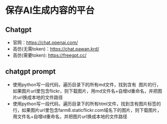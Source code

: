 # 保存AI生成内容的平台

## Chatgpt
- 官网：https://chat.openai.com/
- 高仿(无需token)：https://chat.pawan.krd/
- 高仿(需要token): https://freegpt.cc/


## chatgpt prompt
- 使用python写一段代码，遍历目录下的所有md文件，找到含有 ![]() 图片的行，如果图片url里包含flickr，则下载图片，用md文件名+自增id重命名，并把图片url换成本地的文件路径
- 使用python写一段代码，遍历目录下的所有html文件，找到含有图片标签<img>的行，如果图片url里包含farm8.staticflickr.com域名下的图片，则下载图片，用文件名+自增id重命名，并把图片url换成本地的文件路径

